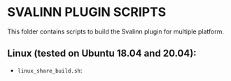SVALINN PLUGIN SCRIPTS
======================

This folder contains scripts to build the Svalinn plugin for multiple platform.

Linux (tested on Ubuntu 18.04 and 20.04):
-----------------------------------------

- `linux_share_build.sh`: 
